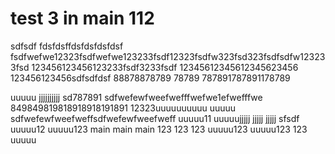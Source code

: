 # test 3 in main 112
sdfsdf
fdsfdsffdsfdsfdsfdsf
fsdfwefwe12323fsdfwefwe123233fsdf12323fsdfw323fsd323fsdfsdfw123233fsd
123456123456123233fsdf3233fsdf
12345612345612345623456
123456123456sdfsdfdsf
88878878789
78789
787891787891178789

uuuuu
jjjjjjjjjj
sd787891
sdfwefewfweefwefffwefwe1efwefffwe
849849819818918918191891
12323uuuuuuuuuu
uuuuu
sdfwefewfweefweffsdfwefewfweefweff
uuuuu11
uuuuujjjjj
jjjjj
jjjjj sfsdf
uuuuu12
uuuuu123  main   main   main 
123
123
123
uuuuu123
uuuuu123
123
uuuuu
